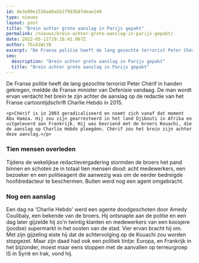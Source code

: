 ```yaml
---
id: 8e3e90e1536a40a5b1f993b87deae249
type: nieuws
layout: post
title: "Brein achter grote aanslag in Parijs gepakt"
permalink: /nieuws/brein-achter-grote-aanslag-in-parijs-gepakt/
date: 2022-05-11T19:16:41.067Z
author: 7biA1WiYB
excerpt: "De Franse politie heeft de lang gezochte terrorist Peter Chérif in handen gekregen, meldde de Franse minister van Defenisie vandaag. De man wordt ervan verdacht het brein te zijn achter de aanslag op de redactie van het Franse cartoontijdschrift Charlie Hebdo in 2015.   "
seo:
  description: "Brein achter grote aanslag in Parijs gepakt"
  title: "Brein achter grote aanslag in Parijs gepakt"
---
```

De Franse politie heeft de lang gezochte terrorist Peter Chérif in handen gekregen, meldde de Franse minister van Defenisie vandaag. De man wordt ervan verdacht het brein te zijn achter de aanslag op de redactie van het Franse cartoontijdschrift Charlie Hebdo in 2015.   

    <p>Chérif is in 2003 geradicaliseerd en noemt zich vanaf dat moment Abu Hamza. Hij zou zijn gearresteerd in het land Djibouti in Afrika en uitgeleverd aan Frankrijk. Hij was bevriend met de broers Kouachi, die de aanslag op Charlie Hebdo pleegden. Chérif zou het brein zijn achter deze aanslag.</p>
<h3>Tien mensen overleden</h3>
<p>Tijdens de wekelijkse redactievergadering stormden de broers het pand binnen en schoten ze in totaal tien mensen dood: acht medewerkers, een bezoeker en een politieagent die aanwezig was om de eerder bedreigde hoofdredacteur te beschermen. Buiten werd nog een agent omgebracht.</p>
<h3>Nog een aanslag</h3>
<p>Een dag na 'Charlie Hebdo' werd een agente doodgeschoten door Amedy Coulibaly, een bekende van de broers. Hij ontsnapte aan de politie en een dag later gijzelde hij zo'n twintig klanten en medewerkers van een koosjere (joodse) supermarkt in het oosten van de stad. Vier ervan bracht hij om. Met zijn gijzeling eiste hij dat de achtervolging op de Kouachi zou worden stopgezet. Maar zijn daad had ook een politiek tintje: Europa, en Frankrijk in het bijzonder, moest maar eens stoppen met de aanvallen op terreurgroep IS in Syrië en Irak, vond hij.</p>  
